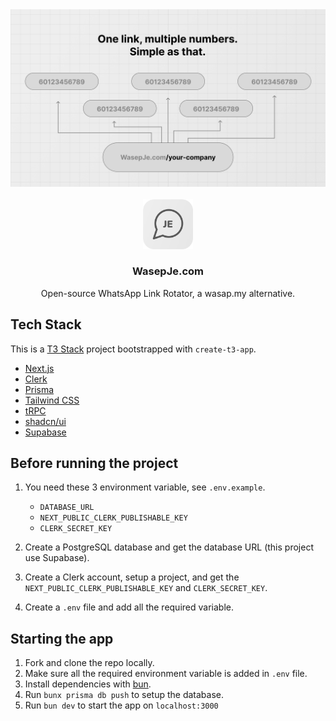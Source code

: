 <div align="center">

<a href="https://github.com/afrieirham/whatsappje">
  <img src="./public/og.png" alt="poster">
</a>
<br/>
<br/>
<img src="./public/logo.png" alt="logo" width="80px"/>
<h3 align="center">WasepJe.com</h3>

Open-source WhatsApp Link Rotator, a wasap.my alternative.

</div>

## Tech Stack

This is a [T3 Stack](https://create.t3.gg/) project bootstrapped with `create-t3-app`.

- [Next.js](https://nextjs.org)
- [Clerk](https://clerk.com)
- [Prisma](https://prisma.io)
- [Tailwind CSS](https://tailwindcss.com)
- [tRPC](https://trpc.io)
- [shadcn/ui](https://ui.shadcn.com)
- [Supabase](https://supabase.com)

## Before running the project

1. You need these 3 environment variable, see `.env.example`.

   - `DATABASE_URL`
   - `NEXT_PUBLIC_CLERK_PUBLISHABLE_KEY`
   - `CLERK_SECRET_KEY`

2. Create a PostgreSQL database and get the database URL (this project use Supabase).
3. Create a Clerk account, setup a project, and get the `NEXT_PUBLIC_CLERK_PUBLISHABLE_KEY` and `CLERK_SECRET_KEY`.
4. Create a `.env` file and add all the required variable.

## Starting the app

1. Fork and clone the repo locally.
2. Make sure all the required environment variable is added in `.env` file.
3. Install dependencies with [bun](https://bun.sh).
4. Run `bunx prisma db push` to setup the database.
5. Run `bun dev` to start the app on `localhost:3000`
